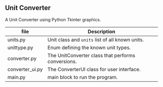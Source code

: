 ## Unit Converter

A Unit Converter using Python Tkinter graphics.

| file   | Description  |
|--------|--------------|
| units.py | Unit class and `units` list of all known units. |
| unittype.py | Enum defining the known unit types. |
| converter.py | The UnitConverter class that performs conversions. |
| converter\_ui.py | The ConverterUI class for user interface. |
| main.py    | main block to run the program. |

